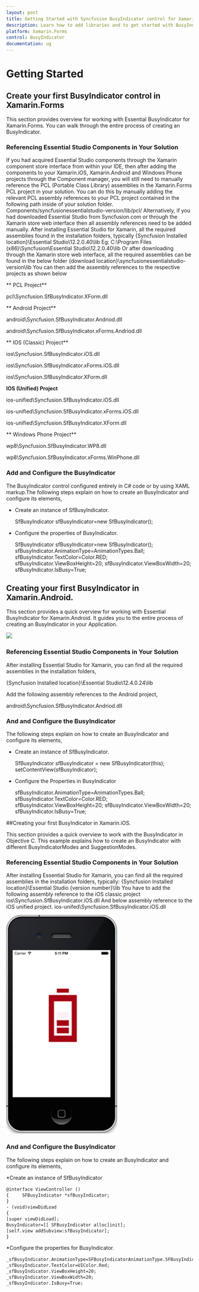 ```yaml
---
layout: post
title: Getting Started with Syncfusion BusyIndicator control for Xamarin.Forms
description: Learn how to add libraries and to get started with BusyIndicator control
platform: Xamarin.Forms
control: BusyIndicator
documentation: ug
---
```


# Getting Started

## Create your first BusyIndicator control in Xamarin.Forms

This section provides overview for working with Essential BusyIndicator for Xamarin.Forms. You can walk through the entire process of creating an BusyIndicator.

### Referencing Essential Studio Components in Your Solution	

If you had acquired Essential Studio components through the Xamarin component store interface from within your IDE, then after adding the components to your Xamarin.iOS, Xamarin.Android and Windows Phone projects through the Component manager, you will still need to manually reference the PCL (Portable Class Library) assemblies in the Xamarin.Forms PCL project in your solution. You can do this by manually adding the relevant PCL assembly references to your PCL project contained in the following path inside of your solution folder.
Components/syncfusionessentialstudio-version/lib/pcl/
Alternatively, if you had downloaded Essential Studio from Syncfusion.com or through the Xamarin store web interface then all assembly references need to be added manually.
After installing Essential Studio for Xamarin, all the required assemblies found in the installation folders, typically
{Syncfusion Installed location}\Essential Studio\12.2.0.40\lib
Eg: C:\Program Files (x86)\Syncfusion\Essential Studio\12.2.0.40\lib
Or after downloading through the Xamarin store web interface, all the required assemblies can be found in the below folder
{download location}\syncfusionessentialstudio-version\lib
You can then add the assembly references to the respective projects as shown below

** PCL Project**

pcl\Syncfusion.SfBusyIndicator.XForm.dll

** Android Project**

android\Syncfusion.SfBusyIndicator.Andriod.dll

android\Syncfusion.SfBusyIndicator.xForms.Andriod.dll

** IOS (Classic) Project**

ios\Syncfusion.SfBusyIndicator.iOS.dll

ios\Syncfusion.SfBusyIndicator.xForms.iOS.dll

ios\Syncfusion.SfBusyIndicator.XForm.dll

**IOS (Unified) Project**

ios-unified\Syncfusion.SfBusyIndicator.iOS.dll

ios-unified\Syncfusion.SfBusyIndicator.xForms.iOS.dll

ios-unified\Syncfusion.SfBusyIndicator.XForm.dll

** Windows Phone Project**

wp8\Syncfusion.SfBusyIndicator.WP8.dll

wp8\Syncfusion.SfBusyIndicator.xForms.WinPhone.dll

### Add and Configure the BusyIndicator

The BusyIndicator control configured entirely in C# code or by using XAML markup.The following steps explain on how to create an BusyIndicator and configure its elements,

* Create an instance of SfBusyIndicator.

	SfBusyIndicator sfBusyIndicator=new SfBusyIndicator();

* Configure the properties of BusyIndicator.

	SfBusyIndicator sfBusyIndicator=new SfBusyIndicator();
	sfBusyIndicator.AnimationType=AnimationTypes.Ball;
	sfBusyIndicator.TextColor=Color.RED;
	sfBusyIndicator.ViewBoxHeight=20;
	sfBusyIndicator.ViewBoxWidth=20;
	sfBusyIndicator.IsBusy=True;

## Creating your first BusyIndicator in Xamarin.Android.

This section provides a quick overview for working with Essential BusyIndicator for Xamarin.Android. It guides you to the entire process of creating an BusyIndicator in your Application.

![](images/BusyIndicator-Andriod.png) 

### Referencing Essential Studio Components in Your Solution

After installing Essential Studio for Xamarin, you can find all the required assemblies in the installation folders,

{Syncfusion Installed location}\Essential Studio\12.4.0.24\lib

Add the following assembly references to the Android project,

android\Syncfusion.SfBusyIndicator.Andriod.dll

### And and Configure the BusyIndicator

The following steps explain on how to create an BusyIndicator and configure its elements,

* Create an instance of SfBusyIndicator.

	SfBusyIndicator sfBusyIndicator = new SfBusyIndicator(this);
	setContentView(sfBusyIndicator);

* Configure the Properties in BusyIndicator

	sfBusyIndicator.AnimationType=AnimationTypes.Ball;
	sfBusyIndicator.TextColor=Color.RED;
	sfBusyIndicator.ViewBoxHeight=20;
	sfBusyIndicator.ViewBoxWidth=20;
	sfBusyIndicator.IsBusy=True;

##Creating your first BusyIndicator in Xamarin.iOS.

This section provides a quick overview to work with the BusyIndicator in Objective C. This example explains how to create an BusyIndicator with different BusyIndicatorModes and SuggestionModes.

### Referencing Essential Studio Components in Your Solution

After installing Essential Studio for Xamarin, you can find all the required assemblies in the installation folders, typically:
{Syncfusion Installed location}\Essential Studio {version number}\lib
You have to add the following assembly reference to the iOS classic project
ios\Syncfusion.SfBusyIndicator.iOS.dll
And below assembly reference to the iOS unified project.
ios-unifed\Syncfusion.SfBusyIndicator.iOS.dll

![](images/BusyIndicator-iOS.png) 

### And and Configure the BusyIndicator

The following steps explain on how to create an BusyIndicator and configure its elements,

*Create an instance of SfBusyIndicator

	@interface ViewController ()
	{     SFBusyIndicator *sfBusyIndicator;
	} 
	- (void)viewDidLoad 
	{     
	[super viewDidLoad];   
	BusyIndicator=[[ SFBusyIndicator alloc]init];  
	[self.view addSubview:sfBusyIndicator]; 
	}
*Configure the properties for BusyIndicator. 

	_sfBusyIndicator.AnimationType=SFBusyIndicatorAnimationType.SFBusyIndicatorAnimationTypeBall;
	_sfBusyIndicator.TextColor=UIColor.Red;
	_sfBusyIndicator.ViewBoxHeight=20;
	_sfBusyIndicator.ViewBoxWidth=20;
	_sfBusyIndicator.IsBusy=True;



    
                                    
